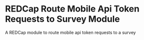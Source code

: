 # REDCap Route Mobile Api Token Requests to Survey Module
A REDCap module to route mobile api token requests to a survey
